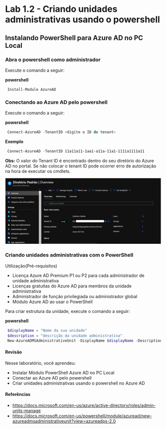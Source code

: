 # Lab 1.2 - Criando unidades administrativas usando o powershell

## Instalando PowerShell para Azure AD no PC Local

### Abra o powershell como administrador

Execute o comando a seguir:


 **powershell** 
  ```powershell
   Install-Module AzureAD
   ```

### Conectando ao Azure AD pelo powershell

Execute o comando a seguir:


 **powershell** 
  ```powershell
   Connect-AzureAD -TenantID <digite o ID do tenant>
   ```
 **Exemplo** 
  ```powershell
   Connect-AzureAD -TenantID 11a11a11-1aa1-a11a-11a1-1111a1111a11
   ```

**Obs:** O valor do Tenant ID é encontrado dentro do seu diretório do Azure AD no portal. Se não colocar o tenant ID pode ocorrer erro de autorização na hora de executar os cmdlets.

![image](../imagens/imagensTenantIDAAD.png)


### Criando unidades administrativas com o PowerShell

Utilização(Pré-requisitos)
+ Licença Azure AD Premium P1 ou P2 para cada administrador de unidade administrativa
+ Licenças gratuitas do Azure AD para membros da unidade administrativa
+ Administrador de função privilegiada ou administrador global
+ Módulo Azure AD ao usar o PowerShell


Para criar estrutura da unidade, execute o comando a seguir:


 **powershell** 
  ```powershell
   $displayName = "Nome da sua unidade"
   $description = "descrição da unidade administrativa"
   New-AzureADMSAdministrativeUnit -DisplayName $displayName -Description $description
   ```



#### Revisão

Nesse laboratório, você aprendeu:

+ Instalar Módulo PowerShell Azure AD no PC Local
+ Conectar ao Azure AD pelo powershell
+ Criar unidades administrativas usando o powershell no Azure AD


#### Referências

+ https://docs.microsoft.com/en-us/azure/active-directory/roles/admin-units-manage
+ https://docs.microsoft.com/en-us/powershell/module/azuread/new-azureadmsadministrativeunit?view=azureadps-2.0


